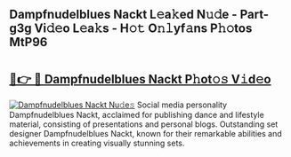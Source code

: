 ## Dampfnudelblues Nackt L𝚎a𝚔ed N𝚞𝚍e - Part-g3g Vi𝚍𝚎o L𝚎a𝚔s - H𝚘𝚝 O𝚗𝚕yf𝚊ns P𝚑𝚘tos MtP96

# <h2><a href="http://kf0iqx.oniu.top/?m=Dampfnudelblues+Nackt">🔗👉 🔴 Dampfnudelblues Nackt P𝚑ot𝚘𝚜 V𝚒d𝚎o</a></h2>

[![Dampfnudelblues Nackt Nu𝚍e𝚜](https://i.imgur.com/0qMVB7G.gif)](http://kf0iqx.oniu.top/?m=Dampfnudelblues+Nackt)
Social media personality Dampfnudelblues Nackt, acclaimed for publishing dance and lifestyle material, consisting of presentations and personal blogs. Outstanding set designer Dampfnudelblues Nackt, known for their remarkable abilities and achievements in creating visually stunning sets.  
